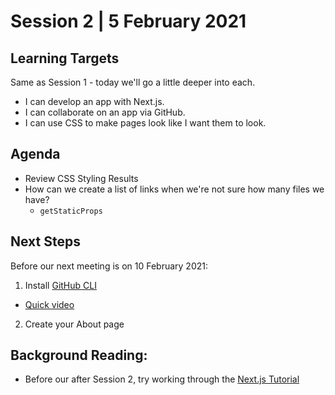 # Session 2 | 5 February 2021

## Learning Targets
Same as Session 1 - today we'll go a little deeper into each.
- I can develop an app with Next.js.
- I can collaborate on an app via GitHub.
- I can use CSS to make pages look like I want them to look.

## Agenda
- Review CSS Styling Results
- How can we create a list of links when we're not sure how many files we have?
  - ```getStaticProps```

## Next Steps
Before our next meeting is on 10 February 2021:
1. Install [GitHub CLI](https://cli.github.com/)
  - [Quick video](https://youtu.be/vcAIZ4axYZU)
2. Create your About page

## Background Reading:
- Before our after Session 2, try working through the [Next.js Tutorial](https://nextjs.org/learn/basics/create-nextjs-app)
